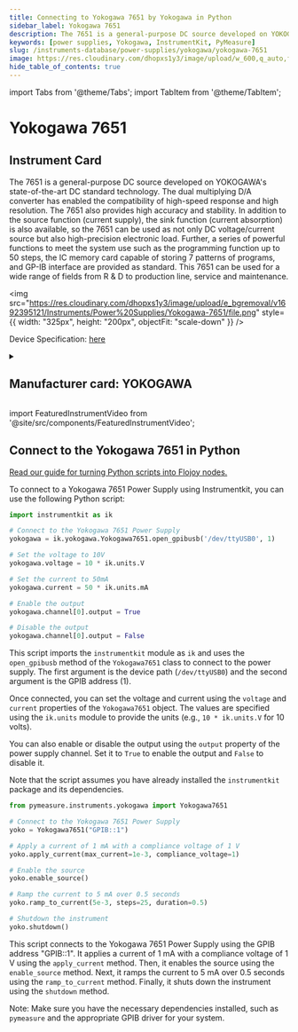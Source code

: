 ```yaml
---
title: Connecting to Yokogawa 7651 by Yokogawa in Python
sidebar_label: Yokogawa 7651
description: The 7651 is a general-purpose DC source developed on YOKOGAWA's state-of-the-art DC standard technology. The dual multiplying D/A converter has enabled the compatibility of high-speed response and high resolution. The 7651 also provides high accuracy and stability. In addition to the source function (current supply), the sink function (current absorption) is also available, so the 7651 can be used as not only DC voltage/current source but also high-precision electronic load. Further, a series of powerful functions to meet the system use such as the programming function up to 50 steps, the IC memory card capable of storing 7 patterns of programs, and GP-IB interface are provided as standard. This 7651 can be used for a wide range of fields from R & D to production line, service and maintenance.
keywords: [power supplies, Yokogawa, InstrumentKit, PyMeasure]
slug: /instruments-database/power-supplies/yokogawa/yokogawa-7651
image: https://res.cloudinary.com/dhopxs1y3/image/upload/w_600,q_auto,f_auto/e_bgremoval/v1692395121/Instruments/Power%20Supplies/Yokogawa-7651/file.jpg
hide_table_of_contents: true
---
```


import Tabs from '@theme/Tabs';
import TabItem from '@theme/TabItem';

# Yokogawa 7651

## Instrument Card

<div className="flex">

<div>

The 7651 is a general-purpose DC source developed on YOKOGAWA's state-of-the-art DC standard technology. The dual multiplying D/A converter has enabled the compatibility of high-speed response and high resolution. The 7651 also provides high accuracy and stability. In addition to the source function (current supply), the sink function (current absorption) is also available, so the 7651 can be used as not only DC voltage/current source but also high-precision electronic load. Further, a series of powerful functions to meet the system use such as the programming function up to 50 steps, the IC memory card capable of storing 7 patterns of programs, and GP-IB interface are provided as standard. This 7651 can be used for a wide range of fields from R & D to production line, service and maintenance.

</div>

<img src="https://res.cloudinary.com/dhopxs1y3/image/upload/e_bgremoval/v1692395121/Instruments/Power%20Supplies/Yokogawa-7651/file.png" style={{ width: "325px", height: "200px", objectFit: "scale-down" }} />

</div>

<div className="flex text-center">

<p>Device Specification: <a target="\_blank" href="https://cdn.tmi.yokogawa.com/IM7651-01E.is.pdf">here</a></p>

</div>

<details style={{ marginTop: "15px"}}>
<summary><h2>Manufacturer card: YOKOGAWA</h2></summary>

<img src="https://res.cloudinary.com/dhopxs1y3/image/upload/v1692806180/Instruments/Vendor%20Logos/Yokogawa.png" style={{ width: "100%", height: "170px",objectFit: "scale-down" }} />

Yokogawa is a leading provider of Industrial Automation and Test and Measurement solutions. Combining superior technology with engineering services, project management, and maintenance, Yokogawa delivers field proven operational efficiency, safety, quality, and reliability.

<ul>
  <li>Headquarters: Japan</li>
  <li>Yearly Revenue (millions, USD): 318.0</li>
  <li>Vendor Website: <a href="https://www.yokogawa.com/">here</a></li>
</ul>
</details>

import FeaturedInstrumentVideo from '@site/src/components/FeaturedInstrumentVideo';

<FeaturedInstrumentVideo category='POWER_SUPPLIES' manufacturer='YOKOGAWA'></FeaturedInstrumentVideo>


## Connect to the Yokogawa 7651 in Python

[Read our guide for turning Python scripts into Flojoy nodes.](https://docs.flojoy.ai/custom-nodes/creating-custom-node/)
<Tabs>

<TabItem value="Flojoy" label="Flojoy" className="flojoy-instrument-tabs">

<NodeCardCollection category='POWER_SUPPLIES' manufacturer='YOKOGAWA'></NodeCardCollection>

</TabItem>
<TabItem value="InstrumentKit" label="InstrumentKit">

To connect to a Yokogawa 7651 Power Supply using Instrumentkit, you can use the following Python script:

```python
import instrumentkit as ik

# Connect to the Yokogawa 7651 Power Supply
yokogawa = ik.yokogawa.Yokogawa7651.open_gpibusb('/dev/ttyUSB0', 1)

# Set the voltage to 10V
yokogawa.voltage = 10 * ik.units.V

# Set the current to 50mA
yokogawa.current = 50 * ik.units.mA

# Enable the output
yokogawa.channel[0].output = True

# Disable the output
yokogawa.channel[0].output = False
```

This script imports the `instrumentkit` module as `ik` and uses the `open_gpibusb` method of the `Yokogawa7651` class to connect to the power supply. The first argument is the device path (`/dev/ttyUSB0`) and the second argument is the GPIB address (1).

Once connected, you can set the voltage and current using the `voltage` and `current` properties of the `Yokogawa7651` object. The values are specified using the `ik.units` module to provide the units (e.g., `10 * ik.units.V` for 10 volts).

You can also enable or disable the output using the `output` property of the power supply channel. Set it to `True` to enable the output and `False` to disable it.

Note that the script assumes you have already installed the `instrumentkit` package and its dependencies.

</TabItem>
<TabItem value="PyMeasure" label="PyMeasure">


```python
from pymeasure.instruments.yokogawa import Yokogawa7651

# Connect to the Yokogawa 7651 Power Supply
yoko = Yokogawa7651("GPIB::1")

# Apply a current of 1 mA with a compliance voltage of 1 V
yoko.apply_current(max_current=1e-3, compliance_voltage=1)

# Enable the source
yoko.enable_source()

# Ramp the current to 5 mA over 0.5 seconds
yoko.ramp_to_current(5e-3, steps=25, duration=0.5)

# Shutdown the instrument
yoko.shutdown()
```

This script connects to the Yokogawa 7651 Power Supply using the GPIB address "GPIB::1". It applies a current of 1 mA with a compliance voltage of 1 V using the `apply_current` method. Then, it enables the source using the `enable_source` method. Next, it ramps the current to 5 mA over 0.5 seconds using the `ramp_to_current` method. Finally, it shuts down the instrument using the `shutdown` method.

Note: Make sure you have the necessary dependencies installed, such as `pymeasure` and the appropriate GPIB driver for your system.

</TabItem>
</Tabs>
